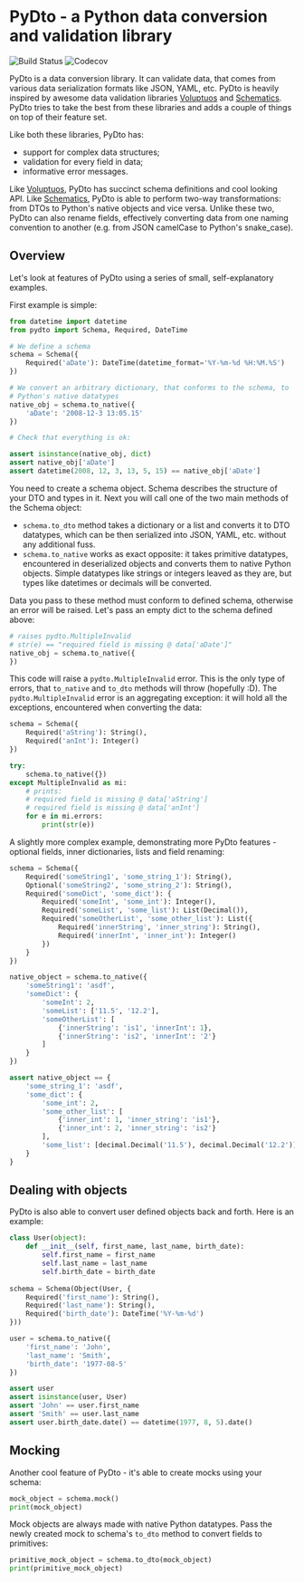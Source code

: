 PyDto - a Python data conversion and validation library
=======================================================

![Build Status](https://travis-ci.org/deemson/pydto.svg)
![Codecov](https://img.shields.io/codecov/c/github/deemson/pydto.svg)

PyDto is a data conversion library. It can validate data, that comes from 
various data serialization formats like JSON, YAML, etc. PyDto is heavily
inspired by awesome data validation libraries
[Voluptuos](https://github.com/alecthomas/voluptuous) and 
[Schematics](https://github.com/schematics/schematics).
PyDto tries to take the best from these libraries and adds a couple of things
on top of their feature set.

Like both these libraries, PyDto has:

  - support for complex data structures;
  - validation for every field in data;
  - informative error messages.


Like [Voluptuos](https://github.com/alecthomas/voluptuous), PyDto has 
succinct schema definitions and cool looking API. Like
[Schematics](https://github.com/schematics/schematics), PyDto is able to
perform two-way transformations: from DTOs to Python's native objects and vice
versa. Unlike these two, PyDto can also rename fields, effectively converting 
data from one naming convention to another (e.g. from JSON camelCase
to Python's snake_case).

## Overview ##

Let's look at features of PyDto using a series of small, self-explanatory
examples. 

First example is simple:

```python
from datetime import datetime
from pydto import Schema, Required, DateTime

# We define a schema
schema = Schema({
    Required('aDate'): DateTime(datetime_format='%Y-%m-%d %H:%M.%S')
})

# We convert an arbitrary dictionary, that conforms to the schema, to
# Python's native datatypes
native_obj = schema.to_native({
    'aDate': '2008-12-3 13:05.15'
})

# Check that everything is ok:

assert isinstance(native_obj, dict)
assert native_obj['aDate']
assert datetime(2008, 12, 3, 13, 5, 15) == native_obj['aDate']
```

You need to create a schema object. Schema describes the structure of your 
DTO and types in it. Next you will call one of the two main methods of the
Schema object:

  - `schema.to_dto` method takes a dictionary or a list and converts it to
  DTO datatypes, which can be then serialized into JSON, YAML, etc. without
  any additional fuss.
  - `schema.to_native` works as exact opposite: it takes primitive 
  datatypes, encountered in deserialized objects and converts them to native
  Python objects. Simple datatypes like strings or integers leaved as they are,
  but types like datetimes or decimals will be converted.
  
Data you pass to these method must conform to defined schema, 
otherwise an error will be raised. Let's pass an empty dict to the schema
defined above:

```python
# raises pydto.MultipleInvalid
# str(e) == "required field is missing @ data['aDate']"
native_obj = schema.to_native({
})
```

This code will raise a `pydto.MultipleInvalid` error. This is the only type of
errors, that `to_native` and `to_dto` methods will throw (hopefully :D).
The `pydto.MultipleInvalid` error is an aggregating exception: it will hold
all the exceptions, encountered when converting the data:

```python
schema = Schema({
    Required('aString'): String(),
    Required('anInt'): Integer()
})

try:
    schema.to_native({})
except MultipleInvalid as mi:
    # prints:
    # required field is missing @ data['aString']
    # required field is missing @ data['anInt']
    for e in mi.errors:
        print(str(e))
```

A slightly more complex example, demonstrating more PyDto features - optional
fields, inner dictionaries, lists and field renaming:

```python
schema = Schema({
    Required('someString1', 'some_string_1'): String(),
    Optional('someString2', 'some_string_2'): String(),
    Required('someDict', 'some_dict'): {
        Required('someInt', 'some_int'): Integer(),
        Required('someList', 'some_list'): List(Decimal()),
        Required('someOtherList', 'some_other_list'): List({
            Required('innerString', 'inner_string'): String(),
            Required('innerInt', 'inner_int'): Integer()
        })
    }
})

native_object = schema.to_native({
    'someString1': 'asdf',
    'someDict': {
        'someInt': 2,
        'someList': ['11.5', '12.2'],
        'someOtherList': [
            {'innerString': 'is1', 'innerInt': 1},
            {'innerString': 'is2', 'innerInt': '2'}
        ]
    }
})

assert native_object == {
    'some_string_1': 'asdf',
    'some_dict': {
        'some_int': 2,
        'some_other_list': [
            {'inner_int': 1, 'inner_string': 'is1'},
            {'inner_int': 2, 'inner_string': 'is2'}
        ],
        'some_list': [decimal.Decimal('11.5'), decimal.Decimal('12.2')],
    }
}
```

## Dealing with objects ##

PyDto is also able to convert user defined objects back and forth. Here is an
example:

```python
class User(object):
    def __init__(self, first_name, last_name, birth_date):
        self.first_name = first_name
        self.last_name = last_name
        self.birth_date = birth_date
    
schema = Schema(Object(User, {
    Required('first_name'): String(),
    Required('last_name'): String(),
    Required('birth_date'): DateTime('%Y-%m-%d')
}))

user = schema.to_native({
    'first_name': 'John',
    'last_name': 'Smith',
    'birth_date': '1977-08-5'
})

assert user
assert isinstance(user, User)
assert 'John' == user.first_name
assert 'Smith' == user.last_name
assert user.birth_date.date() == datetime(1977, 8, 5).date()
```

## Mocking ##

Another cool feature of PyDto - it's able to create mocks using your schema:

```python
mock_object = schema.mock()
print(mock_object)
```

Mock objects are always made with native Python datatypes. Pass the newly
created mock to schema's `to_dto` method to convert fields to primitives:

```python
primitive_mock_object = schema.to_dto(mock_object)
print(primitive_mock_object)
```